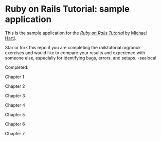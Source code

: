 # Ruby on Rails Tutorial: sample application

This is the sample application for
the [*Ruby on Rails Tutorial*](http://railstutorial.org/)
by [Michael Hartl](http://michaelhartl.com/).

Star or fork this repo if you are completing the railstutorial.org/book exercises and would like to compare your results and experience with someone else, especially for identifying bugs, errors, and setups.
-sealocal


Completed:

Chapter 1

Chapter 2

Chapter 3

Chapter 4

Chapter 5

Chapter 6

Chapter 7
